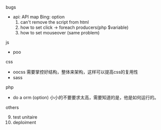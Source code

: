 bugs

* api: API map Bing: option
    1. can't remove the script from html
    2. how to set click -> foreach producers(php $variable)
    3. how to set mouseover (same problem)


js

* poo


css

* oocss 需要掌控好结构，整体来架构，这样可以提高css的复用性
* sass

php

* do a orm (option) 小小的不要要求太高，需要知道的是，他是如何运行的。

others

9. test unitaire
10. deploiment



